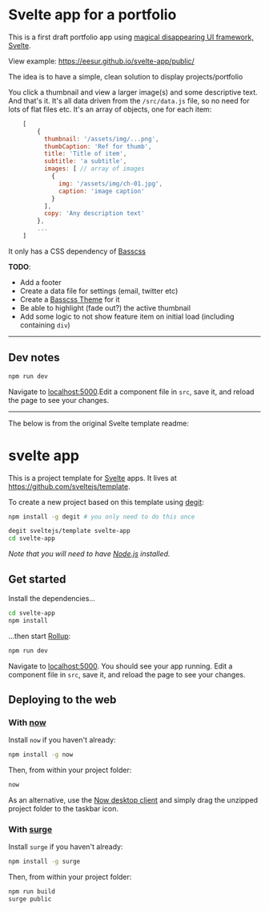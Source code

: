 # Svelte app for a portfolio

This is a first draft portfolio app using [magical disappearing UI framework, Svelte](https://svelte.technology/). 

View example: https://eesur.github.io/svelte-app/public/

The idea is to have a simple, clean solution to display projects/portfolio

You click a thumbnail and view a larger image(s) and some descriptive text. And that's it. It's all data driven from the `/src/data.js` file, so no need for lots of flat files etc. It's an array of objects, one for each item:

```js
    [
        {
          thumbnail: '/assets/img/...png',
          thumbCaption: 'Ref for thumb',
          title: 'Title of item',
          subtitle: 'a subtitle',
          images: [ // array of images
            {
              img: '/assets/img/ch-01.jpg',
              caption: 'image caption'
            }
          ],
          copy: 'Any description text'
        },
        ...
    ]
```

It only has a CSS dependency of [Basscss](http://basscss.com/)

**TODO**:
- Add a footer
- Create a data file for settings (email, twitter etc)
- Create a [Basscss Theme](http://basscss.com/themes/) for it
- Be able to highlight (fade out?) the active thumbnail
- Add some logic to not show feature item on initial load (including containing `div`)

--------------------

## Dev notes    

```bash
npm run dev
```

Navigate to [localhost:5000](http://localhost:5000).Edit a component file in `src`, save it, and reload the page to see your changes.

---------------------

The below is from the original Svelte template readme:

# svelte app

This is a project template for [Svelte](https://svelte.technology) apps. It lives at https://github.com/sveltejs/template.

To create a new project based on this template using [degit](https://github.com/Rich-Harris/degit):

```bash
npm install -g degit # you only need to do this once

degit sveltejs/template svelte-app
cd svelte-app
```

*Note that you will need to have [Node.js](https://nodejs.org) installed.*


## Get started

Install the dependencies...

```bash
cd svelte-app
npm install
```

...then start [Rollup](https://rollupjs.org):

```bash
npm run dev
```

Navigate to [localhost:5000](http://localhost:5000). You should see your app running. Edit a component file in `src`, save it, and reload the page to see your changes.


## Deploying to the web

### With [now](https://zeit.co/now)

Install `now` if you haven't already:

```bash
npm install -g now
```

Then, from within your project folder:

```bash
now
```

As an alternative, use the [Now desktop client](https://zeit.co/download) and simply drag the unzipped project folder to the taskbar icon.

### With [surge](https://surge.sh/)

Install `surge` if you haven't already:

```bash
npm install -g surge
```

Then, from within your project folder:

```bash
npm run build
surge public
```

